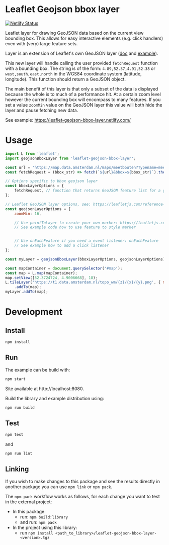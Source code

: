 # Leaflet Geojson bbox layer

[![Netlify Status](https://api.netlify.com/api/v1/badges/c2e0da1e-9aa0-4fd3-a498-16a32dc981bc/deploy-status)](https://app.netlify.com/sites/leaflet-geojson-bbox-layer/deploys)

Leaflet layer for drawing GeoJSON data based on the current view bounding box.
This allows for easy interactive elements (e.g. click handlers) even with (very) large feature sets.

Layer is an extension of Leaflet's own GeoJSON layer 
([doc](https://leafletjs.com/reference-1.5.0.html#geojson) and [example](https://leafletjs.com/examples/geojson/)).

This new layer will handle calling the user provided `fetchRequest` function with a bounding box.
The string is of the form: `4.89,52.37,4.91,52.38` or `west,south,east,north` in the WGS84 coordinate system (latitude, longitude).
This function should return a GeoJSON object. 

The main benefit of this layer is that only a subset of the data is displayed because the whole is to much of a performance hit.
At a certain zoom level however the current bounding box will encompass to many features.
If you set a value `zoomMin` value on the GeoJSON layer this value will both hide the layer and pause fetching new data.

See example: https://leaflet-geojson-bbox-layer.netlify.com/

# Usage

```javascript
import L from 'leaflet';
import geojsonBboxLayer from 'leaflet-geojson-bbox-layer';

const url = 'https://map.data.amsterdam.nl/maps/meetbouten?Typename=meetbouten_status&REQUEST=GetFeature&SERVICE=wfs&OUTPUTFORMAT=application/json;%20subtype=geojson;%20charset=utf-8&version=1.1.0&srsname=urn:ogc:def:crs:EPSG::4326';
const fetchRequest = (bbox_str) => fetch(`${url}&bbox=${bbox_str}`).then(response => response.json());

// Options specific to bbox geojson layer
const bboxLayerOptions = {
    fetchRequest, // function that returns GeoJSON feature list for a given bounding box string
};

// Leaflet GeoJSON layer options, see: https://leafletjs.com/reference-1.5.0.html#geojson-pointtolayer
const geojsonLayerOptions = {
    zoomMin: 16,

    // Use pointToLayer to create your own marker: https://leafletjs.com/reference-1.5.0.html#geojson-pointtolayer
    // See example code how to use feature to style marker


    // Use onEachFeature if you need a event listener: onEachFeature
    // See example how to add a click listener
};

const myLayer = geojsonBboxLayer(bboxLayerOptions, geojsonLayerOptions);

const mapContainer = document.querySelector('#map');
const map = L.map(mapContainer);
map.setView([52.3724724, 4.9006668], 18);
L.tileLayer('https://t1.data.amsterdam.nl/topo_wm/{z}/{x}/{y}.png', { minZoom: 1, maxZoom: 20, maxNativeZoom: 18 })
    .addTo(map);
myLayer.addTo(map);
```

# Development

## Install
```bash
npm install
```

## Run

The example can be build with:

```bash
npm start
```

Site available at http://localhost:8080.

Build the library and example distribution using:

```bash
npm run build
```

## Test

```bash
npm test
```

and

```bash
npm run lint
```

## Linking

If you wish to make changes to this package and see the results directly in another package you can use `npm link` or `npm pack`.

The `npm pack` workflow works as follows, for each change you want to test in the external project:

* In this package:
  * run: `npm build:library`
  * and run: `npm pack`
* In the project using this library:
  * run `npm install <path_to_library>/leaflet-geojson-bbox-layer-<version>.tgz`
  


